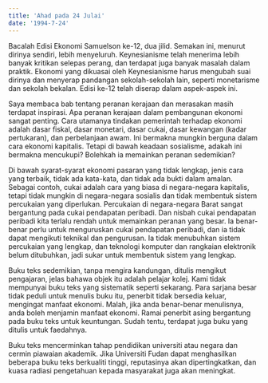 ```yaml
---
title: 'Ahad pada 24 Julai'
date: '1994-7-24'
---
```


Bacalah Edisi Ekonomi Samuelson ke-12, dua jilid. Semakan ini, menurut dirinya sendiri, lebih menyeluruh. Keynesianisme telah menerima lebih banyak kritikan selepas perang, dan terdapat juga banyak masalah dalam praktik. Ekonomi yang dikuasai oleh Keynesianisme harus mengubah suai dirinya dan menyerap pandangan sekolah-sekolah lain, seperti monetarisme dan sekolah bekalan. Edisi ke-12 telah diserap dalam aspek-aspek ini.

Saya membaca bab tentang peranan kerajaan dan merasakan masih terdapat inspirasi. Apa peranan kerajaan dalam pembangunan ekonomi sangat penting. Cara utamanya tindakan pemerintah terhadap ekonomi adalah dasar fiskal, dasar monetari, dasar cukai, dasar kewangan (kadar pertukaran), dan perbelanjaan awam. Ini bermakna mungkin berguna dalam cara ekonomi kapitalis. Tetapi di bawah keadaan sosialisme, adakah ini bermakna mencukupi? Bolehkah ia memainkan peranan sedemikian?

Di bawah syarat-syarat ekonomi pasaran yang tidak lengkap, jenis cara yang terbaik, tidak ada kata-kata, dan tidak ada bukti dalam amalan. Sebagai contoh, cukai adalah cara yang biasa di negara-negara kapitalis, tetapi tidak mungkin di negara-negara sosialis dan tidak membentuk sistem percukaian yang diperlukan. Percukaian di negara-negara Barat sangat bergantung pada cukai pendapatan peribadi. Dan nisbah cukai pendapatan peribadi kita terlalu rendah untuk memainkan peranan yang besar. Ia benar-benar perlu untuk menguruskan cukai pendapatan peribadi, dan ia tidak dapat mengikuti teknikal dan pengurusan. Ia tidak menubuhkan sistem percukaian yang lengkap, dan teknologi komputer dan rangkaian elektronik belum ditubuhkan, jadi sukar untuk membentuk sistem yang lengkap.

Buku teks sedemikian, tanpa mengira kandungan, ditulis mengikut pengajaran, jelas bahawa objek itu adalah pelajar kolej. Kami tidak mempunyai buku teks yang sistematik seperti sekarang. Para sarjana besar tidak peduli untuk menulis buku itu, penerbit tidak bersedia keluar, mengingat manfaat ekonomi. Malah, jika anda benar-benar menulisnya, anda boleh menjamin manfaat ekonomi. Ramai penerbit asing bergantung pada buku teks untuk keuntungan. Sudah tentu, terdapat juga buku yang ditulis untuk faedahnya.

Buku teks mencerminkan tahap pendidikan universiti atau negara dan cermin piawaian akademik. Jika Universiti Fudan dapat menghasilkan beberapa buku teks berkualiti tinggi, reputasinya akan dipertingkatkan, dan kuasa radiasi pengetahuan kepada masyarakat juga akan meningkat.

